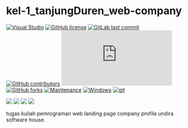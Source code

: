 # kel-1_tanjungDuren_web-company
[![Visual Studio](https://badgen.net/badge/icon/visualstudio?icon=visualstudio&label)](https://visualstudio.microsoft.com)
[![GitHub license](https://img.shields.io/github/license/Naereen/StrapDown.js.svg)](https://github.com/Naereen/StrapDown.js/blob/master/LICENSE)
[![GitLab last commit](https://badgen.net/gitlab/last-commit/NickBusey/HomelabOS/)](https://gitlab.com/NickBusey/HomelabOS/-/commits)
[![GitHub contributors](https://img.shields.io/github/contributors/Naereen/badges.svg)](https://GitHub.com/Naereen/badges/graphs/contributors/)
[![GitHub stars](https://badgen.net/github/stars/Naereen/Strapdown.js)](https://GitHub.com/Naereen/StrapDown.js/stargazers/)
[![GitHub forks](https://badgen.net/github/forks/Naereen/Strapdown.js/)](https://GitHub.com/Naereen/StrapDown.js/network/)
[![Maintenance](https://img.shields.io/badge/Maintained%3F-yes-green.svg)](https://GitHub.com/Naereen/StrapDown.js/graphs/commit-activity)
[![Windows](https://badgen.net/badge/icon/windows?icon=windows&label)](https://microsoft.com/windows/)
[![git](https://badgen.net/badge/icon/git?icon=git&label)](https://git-scm.com)
<div style="display: inline;">
  <img src="https://img.shields.io/badge/Google_chrome-4285F4?style=for-the-badge&logo=Google-chrome&logoColor=white" />
  <img src="https://img.shields.io/badge/Heroku-430098?style=for-the-badge&logo=heroku&logoColor=white" />
  <img src="https://img.shields.io/badge/Bootstrap-563D7C?style=for-the-badge&logo=bootstrap&logoColor=white" />
  <img src="https://img.shields.io/badge/jQuery-0769AD?style=for-the-badge&logo=jquery&logoColor=white" />
</div>
<p>tugas kuliah pemrograman web landing page company profile undira software house.</p>
